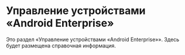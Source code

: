 # Управление устройствами «Android Enterprise»

Это раздел «Управление устройствами «Android Enterprise»». Здесь будет размещена справочная информация.